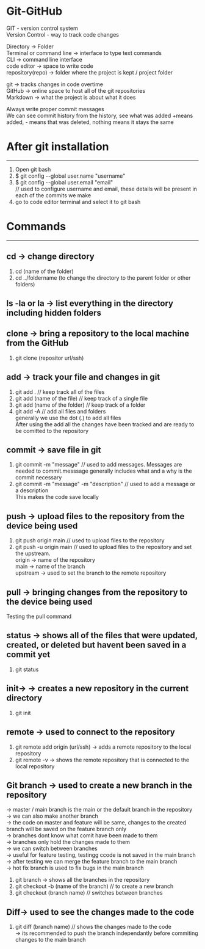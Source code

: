 # Git-GitHub
GIT - version control system <br>
Version Control - way to track code changes

Directory -> Folder <br>
Terminal or command line -> interface to type text commands<br> 
CLI -> command line interface<br>
code editor -> space to write code<br>
repository(repo) -> folder where the project is kept / project folder

git -> tracks changes in code overtime <br>
GitHub -> online space to host all of the git repositories <br>
Markdown -> what the project is about what it does 

Always write proper commit messages <br>
We can see commit history from the history, see what was added +means added, - means that was deleted, nothing means it stays the same

# After git installation
------------------------
1. Open git bash
2. $ git config --global user.name "username" <br>
3. $ git config --global user.email "email" <br>
// used to configure username and email, these details will be present in each of the commits we make <br>
4. go to code editor terminal and select it to git bash

# Commands
--------
## cd -> change directory <br>
1. cd (name of the folder)
2. cd ../foldername (to change the directory to the parent folder or other folders)


## ls -la or la -> list everything in the directory including hidden folders


## clone -> bring a repository to the local machine from the GitHub <br>
1. git clone (repositor url/ssh)


## add -> track your file and changes in git <br>
1. git add . // keep track all of the files <br>
2. git add (name of the file) // keep track of a single file <br>
3. git add (name of the folder) // keep track of a folder <br>
4. git add -A // add all files and folders <br>
generally we use the dot (.) to add all files<br>
After using the add all the changes have been tracked and are ready to be comitted to the repository


## commit -> save file in git <br>
1. git commit -m "message" // used to add messages. Messages are needed to commit.messsage generally includes what and a why is the commit necessary<br>
2. git commit -m "message" -m "description" // used to add a message or a description <br>
This makes the code save locally


## push -> upload files to the repository from the device being used <br> 
1. git push origin main // used to upload files to the repository<br>
2. git push -u origin main // used to upload files to the repository and set the upstream. <br>
origin -> name of the repository<br>
main -> name of the branch <br>
upstream -> used to set the branch to the remote repository<br>


## pull -> bringing changes from the repository to the device being used <br>
Testing the pull command 


## status -> shows all of the files that were updated, created, or deleted but havent been saved in a commit yet
1. git status 


## init-> -> creates a new repository in the current directory
1. git init 

## remote -> used to connect to the repository
1. git remote add origin (url/ssh) -> adds a remote repository to the local repository<br>
2. git remote -v -> shows the remote repository that is connected to the local repository <br> 

## Git branch -> used to create a new branch in the repository
-> master / main branch is the main or the default branch in the repository <br>
-> we can also make another branch <br>
-> the code on master and feature will be same, changes to the created branch will be saved on the feature branch only<br>
-> branches dont know what comit have been made to them <br>
-> branches only hold the changes made to them <br> 
-> we can switch between branches <br>
-> useful for feature testing, testingg ccode is not saved in the main branch <br>
-> after testing we can merge the feature branch to the main branch<br>
-> hot fix branch is used to fix bugs in the main branch<br>

1. git branch -> shows all the branches in the repository<br>
2. git checkout -b (name of the branch) // to create a new branch<br>
3. git checkout (branch name) // switches between branches

## Diff-> used to see the changes made to the code
1. git diff (branch name) // shows the changes made to the code<br>
-> its recommended to push the branch independantly before commiting changes to the main branch<br>
